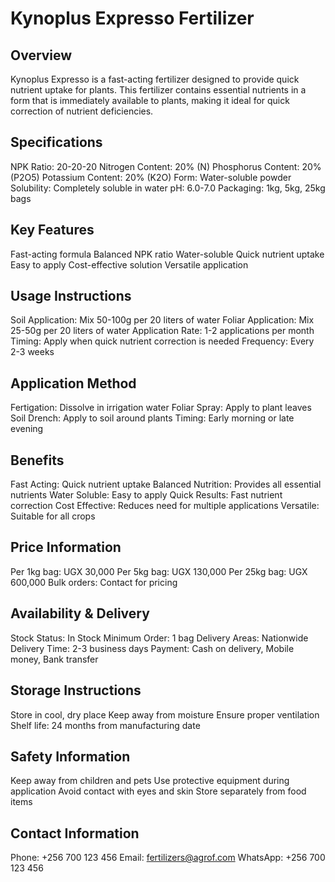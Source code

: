 # Kynoplus Expresso Fertilizer

## Overview
Kynoplus Expresso is a fast-acting fertilizer designed to provide quick nutrient uptake for plants. This fertilizer contains essential nutrients in a form that is immediately available to plants, making it ideal for quick correction of nutrient deficiencies.

## Specifications
NPK Ratio: 20-20-20
Nitrogen Content: 20% (N)
Phosphorus Content: 20% (P2O5)
Potassium Content: 20% (K2O)
Form: Water-soluble powder
Solubility: Completely soluble in water
pH: 6.0-7.0
Packaging: 1kg, 5kg, 25kg bags

## Key Features
Fast-acting formula
Balanced NPK ratio
Water-soluble
Quick nutrient uptake
Easy to apply
Cost-effective solution
Versatile application

## Usage Instructions
Soil Application: Mix 50-100g per 20 liters of water
Foliar Application: Mix 25-50g per 20 liters of water
Application Rate: 1-2 applications per month
Timing: Apply when quick nutrient correction is needed
Frequency: Every 2-3 weeks

## Application Method
Fertigation: Dissolve in irrigation water
Foliar Spray: Apply to plant leaves
Soil Drench: Apply to soil around plants
Timing: Early morning or late evening

## Benefits
Fast Acting: Quick nutrient uptake
Balanced Nutrition: Provides all essential nutrients
Water Soluble: Easy to apply
Quick Results: Fast nutrient correction
Cost Effective: Reduces need for multiple applications
Versatile: Suitable for all crops

## Price Information
Per 1kg bag: UGX 30,000
Per 5kg bag: UGX 130,000
Per 25kg bag: UGX 600,000
Bulk orders: Contact for pricing

## Availability & Delivery
Stock Status: In Stock
Minimum Order: 1 bag
Delivery Areas: Nationwide
Delivery Time: 2-3 business days
Payment: Cash on delivery, Mobile money, Bank transfer

## Storage Instructions
Store in cool, dry place
Keep away from moisture
Ensure proper ventilation
Shelf life: 24 months from manufacturing date

## Safety Information
Keep away from children and pets
Use protective equipment during application
Avoid contact with eyes and skin
Store separately from food items

## Contact Information
Phone: +256 700 123 456
Email: fertilizers@agrof.com
WhatsApp: +256 700 123 456

